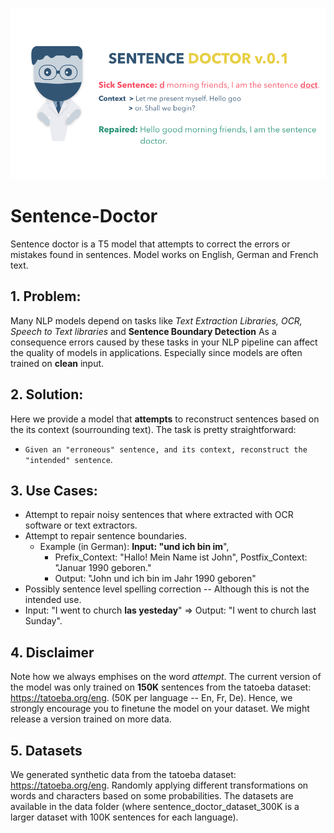 ![avatar](sent-banner.png)

# Sentence-Doctor
Sentence doctor is a T5 model that attempts to correct the errors or mistakes found in sentences. Model works on English, German and French text.

## 1. Problem:
Many NLP models depend on tasks like *Text Extraction Libraries, OCR, Speech to Text libraries* and **Sentence Boundary Detection**
As a consequence errors caused by these tasks in your NLP pipeline can affect the quality of models in applications. Especially since models are often trained on **clean** input.

## 2. Solution:
Here we provide a model that **attempts** to reconstruct sentences based on the its context (sourrounding text). The task is pretty straightforward:
* `Given an "erroneous" sentence, and its context, reconstruct the "intended" sentence`.

## 3. Use Cases:
* Attempt to repair noisy sentences that where extracted with OCR software or text extractors.
* Attempt to repair sentence boundaries.
  * Example (in German): **Input: "und ich bin im**", 
    * Prefix_Context: "Hallo! Mein Name ist John", Postfix_Context: "Januar 1990 geboren."
    * Output: "John und ich bin im Jahr 1990 geboren"
* Possibly sentence level spelling correction -- Although this is not the intended use.
 * Input: "I went to church **las yesteday**" => Output: "I went to church last Sunday".
 
## 4. Disclaimer
Note how we always emphises on the word *attempt*. The current version of the model was only trained on **150K** sentences from the tatoeba dataset: https://tatoeba.org/eng. (50K per language -- En, Fr, De).
Hence, we strongly encourage you to finetune the model on your dataset. We might release a version trained on more data.

## 5. Datasets
We generated synthetic data from the tatoeba dataset: https://tatoeba.org/eng. Randomly applying different transformations on words and characters based on some probabilities. The datasets are available in the data folder (where sentence_doctor_dataset_300K is a larger dataset with 100K sentences for each language).


